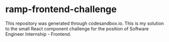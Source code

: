 # ramp-frontend-challenge

This repository was generated through codesandbox.io. This is my solution to the small React component challenge for the position of Software Engineer Internship - Frontend.
